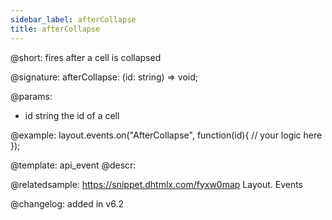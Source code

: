 ```yaml
---
sidebar_label: afterCollapse
title: afterCollapse
---          
```


@short: fires after a cell is collapsed

@signature: afterCollapse: (id: string) => void;

@params:
- id		string		the id of a cell


@example:
layout.events.on("AfterCollapse", function(id){
	// your logic here
});


@template: api_event
@descr:

@relatedsample: https://snippet.dhtmlx.com/fyxw0map	Layout. Events

@changelog:
added in v6.2


